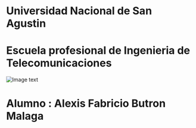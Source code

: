 # Universidad Nacional de San Agustin
# Escuela profesional de Ingenieria de Telecomunicaciones
![Image text](https://user-images.githubusercontent.com/19308295/115939517-f1c6fe80-a463-11eb-989c-812ab4942586.png)
# Alumno : Alexis Fabricio Butron Malaga 
